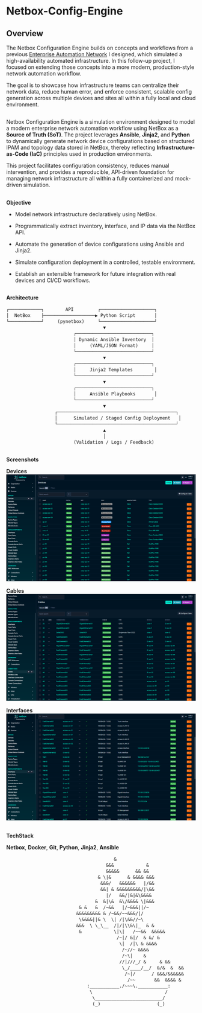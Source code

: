 # Netbox-Config-Engine

## Overview

The Netbox Configuration Engine builds on concepts and workflows from a previous [Enterprise Automation Network](https://github.com/m3lcy/Enterprise-network) I designed, which simulated a high-availability automated infrastructure. In this follow-up project, I focused on extending those concepts into a more modern, production-style network automation workflow.

The goal is to showcase how infrastructure teams can centralize their network data, reduce human error, and enforce consistent, scalable config generation across multiple devices and sites all within a fully local and cloud environment.

##
Netbox Configuration Engine is a simulation environment designed to model a modern enterprise network automation workflow using NetBox as a **Source of Truth (SoT)**. The project leverages **Ansible**, **Jinja2**, and **Python** to dynamically generate network device configurations based on structured IPAM and topology data stored in NetBox, thereby reflecting **Infrastructure-as-Code (IaC)** principles used in production environments.

This project facilitates configuration consistency, reduces manual intervention, and provides a reproducible, API-driven foundation for managing network infrastructure all within a fully containerized and mock-driven simulation.

##
**Objective**

- Model network infrastructure declaratively using NetBox.

- Programmatically extract inventory, interface, and IP data via the NetBox API.

- Automate the generation of device configurations using Ansible and Jinja2.

- Simulate configuration deployment in a controlled, testable environment.

- Establish an extensible framework for future integration with real devices and CI/CD workflows.

##
**Architecture**
```
┌────────────┐        API         ┌────────────────────┐
│  NetBox    ├───────────────────▶ Python Script       │
└────────────┘     (pynetbox)     └────────────────────┘
                                    ▼
                         ┌────────────────────────────┐
                         │ Dynamic Ansible Inventory  │
                         │     (YAML/JSON Format)     │
                         └────────────────────────────┘
                                    ▼
                         ┌────────────────────────────┐
                         │     Jinja2 Templates        │
                         └────────────────────────────┘
                                    ▼
                         ┌────────────────────────────┐
                         │     Ansible Playbooks       │
                         └────────────────────────────┘
                                    ▼
                  ┌────────────────────────────────────────────┐
                  │      Simulated / Staged Config Deployment   │
                  └────────────────────────────────────────────┘
                                    ▲
                                    │
                         (Validation / Logs / Feedback)
```


##
**Screenshots**

**Devices**
![Screenshot](netbox_images/devices.png)

**Cables**
![cables](netbox_images/cables.png)

**Interfaces**
![Screenshot](netbox_images/interfaces.png)

##
**TechStack**

**Netbox**, **Docker**, **Git**, **Python**, **Jinja2**, **Ansible**


```
                                        &
                                     &&&            &
                                     &&&&&      && &&
                                  & \|&      & &&&& &&&
                                   &&&/   &&&&&&   |/&&
                                   &&| & &&&&&&&&&/|\&&
                                     |/   &&/|&|&\&&&&
                                 &  &|\&  &\/&&&& \|&&&
                           & &   &  /~&&   |/~&&&||/~
                          &&&&&&&&& & /~&&/~~&&&/|/
                           \&&&&||& \  \| /|\&&//~\
                          &&&  \ \_\__  /|/|\\&\|_  & &
                           &            \|\|   /~~&&  &&&&&
                                         /~|/ &|/  & &/ &
                                          \|  /|\ & &&&&
                                           /~//~ &&&&
                                           /~\|    &
                                          //|///_/ &     & &&
                                           \_/____/__/  &/&  &  &&
                                            /~|/      / &&&/&&&&&&
                                             /~~       &&  &&&& &
                              :___________./~~~\.___________:
                               \                           /
                                \_________________________/
                                (_)                     (_)
```